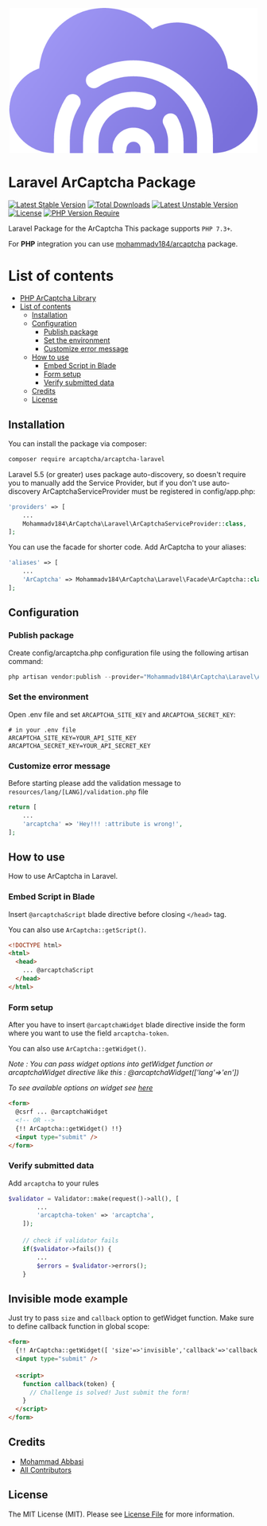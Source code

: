 <p align="center"><img src="resources/images/arcaptcha-logo.png" alt="ArCaptcha" width="500"></p>

# Laravel ArCaptcha Package

[![Latest Stable Version](http://poser.pugx.org/arcaptcha/arcaptcha-laravel/v)](https://packagist.org/packages/arcaptcha/arcaptcha-laravel)
[![Total Downloads](http://poser.pugx.org/arcaptcha/arcaptcha-laravel/downloads)](https://packagist.org/packages/arcaptcha/arcaptcha-laravel) [![Latest Unstable Version](http://poser.pugx.org/arcaptcha/arcaptcha-laravel/v/unstable)](https://packagist.org/packages/arcaptcha/arcaptcha-laravel)
[![License](http://poser.pugx.org/arcaptcha/arcaptcha-laravel/license)](https://packagist.org/packages/arcaptcha/arcaptcha-laravel)
[![PHP Version Require](http://poser.pugx.org/arcaptcha/arcaptcha-laravel/require/php)](https://packagist.org/packages/arcaptcha/arcaptcha-laravel)

Laravel Package for the ArCaptcha
This package supports `PHP 7.3+`.

For **PHP** integration you can use [mohammadv184/arcaptcha](https://github.com/mohammadv184/arcaptcha) package.

# List of contents

- [PHP ArCaptcha Library](#PHP-ArCaptcha-Library)
- [List of contents](#list-of-contents)
  - [Installation](#Installation)
  - [Configuration](#Configuration)
    - [Publish package](#publish-package)
    - [Set the environment](#set-the-environment)
    - [Customize error message](#customize-error-message)
  - [How to use](#how-to-use)
    - [Embed Script in Blade](#Embed-Script-in-Blade)
    - [Form setup](#Form-setup)
    - [Verify submitted data](#Verify-submitted-data)
  - [Credits](#credits)
  - [License](#license)

## Installation

You can install the package via composer:

```bash
composer require arcaptcha/arcaptcha-laravel
```

Laravel 5.5 (or greater) uses package auto-discovery, so doesn't require you to manually add the Service Provider, but if you
don't use auto-discovery ArCaptchaServiceProvider must be registered in config/app.php:

```php
'providers' => [
    ...
    Mohammadv184\ArCaptcha\Laravel\ArCaptchaServiceProvider::class,
];
```

You can use the facade for shorter code. Add ArCaptcha to your aliases:

```php
'aliases' => [
    ...
    'ArCaptcha' => Mohammadv184\ArCaptcha\Laravel\Facade\ArCaptcha::class,
];
```

## Configuration

### Publish package

Create config/arcaptcha.php configuration file using the following artisan command:

```php
php artisan vendor:publish --provider="Mohammadv184\ArCaptcha\Laravel\ArCaptchaServiceProvider"
```

### Set the environment

Open .env file and set `ARCAPTCHA_SITE_KEY` and `ARCAPTCHA_SECRET_KEY`:

```dotenv
# in your .env file
ARCAPTCHA_SITE_KEY=YOUR_API_SITE_KEY
ARCAPTCHA_SECRET_KEY=YOUR_API_SECRET_KEY
```

### Customize error message

Before starting please add the validation message to `resources/lang/[LANG]/validation.php` file

```php
return [
    ...
    'arcaptcha' => 'Hey!!! :attribute is wrong!',
];
```

## How to use

How to use ArCaptcha in Laravel.

### Embed Script in Blade

Insert `@arcaptchaScript` blade directive before closing `</head>` tag.

You can also use `ArCaptcha::getScript()`.

```html
<!DOCTYPE html>
<html>
  <head>
    ... @arcaptchaScript
  </head>
</html>
```

### Form setup

After you have to insert `@arcaptchaWidget` blade directive inside the form where you want to use the field `arcaptcha-token`.

You can also use `ArCaptcha::getWidget()`.

_Note : You can pass widget options into getWidget function or arcaptchaWidget directive like this : @arcaptchaWidget(['lang'=>'en'])_

_To see available options on widget see [here](https://docs.arcaptcha.ir/docs/configuration#arcaptcha-container-configuration)_

```html
<form>
  @csrf ... @arcaptchaWidget
  <!-- OR -->
  {!! ArCaptcha::getWidget() !!}
  <input type="submit" />
</form>
```

### Verify submitted data

Add `arcaptcha` to your rules

```php
$validator = Validator::make(request()->all(), [
        ...
        'arcaptcha-token' => 'arcaptcha',
    ]);

    // check if validator fails
    if($validator->fails()) {
        ...
        $errors = $validator->errors();
    }
```

## Invisible mode example

Just try to pass `size` and `callback` option to getWidget function. Make sure to define callback function in global scope:

```html
<form>
  {!! ArCaptcha::getWidget([ 'size'=>'invisible','callback'=>'callback']) !!}
  <input type="submit" />

  <script>
    function callback(token) {
      // Challenge is solved! Just submit the form!
    }
  </script>
</form>
```

## Credits

- [Mohammad Abbasi](https://github.com/mohammadv184)
- [All Contributors](../../contributors)

## License

The MIT License (MIT). Please see [License File](LICENSE) for more information.
